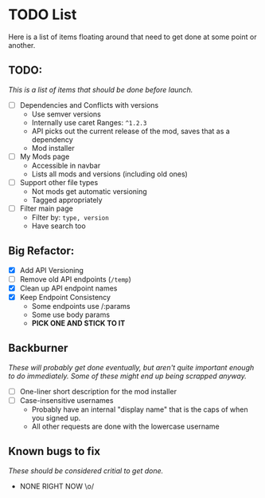 # TODO List
Here is a list of items floating around that need to get done at some point or another.

## TODO:
*This is a list of items that should be done before launch.*

- [ ] Dependencies and Conflicts with versions
  * Use semver versions
  * Internally use caret Ranges: `^1.2.3`
  * API picks out the current release of the mod, saves that as a dependency 
  * Mod installer
- [ ] My Mods page
  * Accessible in navbar
  * Lists all mods and versions (including old ones)
- [ ] Support other file types
  * Not mods get automatic versioning
  * Tagged appropriately
- [ ] Filter main page
  * Filter by: `type, version`
  * Have search too

## Big Refactor:
- [x] Add API Versioning
- [ ] Remove old API endpoints (`/temp`)
- [x] Clean up API endpoint names
- [x] Keep Endpoint Consistency
  * Some endpoints use /:params
  * Some use body params
  * **PICK ONE AND STICK TO IT**

## Backburner
*These will probably get done eventually, but aren't quite important enough to do immediately. Some of these might end up being scrapped anyway.*

- [ ] One-liner short description for the mod installer
- [ ] Case-insensitive usernames
  * Probably have an internal "display name" that is the caps of when you signed up.
  * All other requests are done with the lowercase username

## Known bugs to fix
*These should be considered critial to get done.*

* NONE RIGHT NOW \o/

